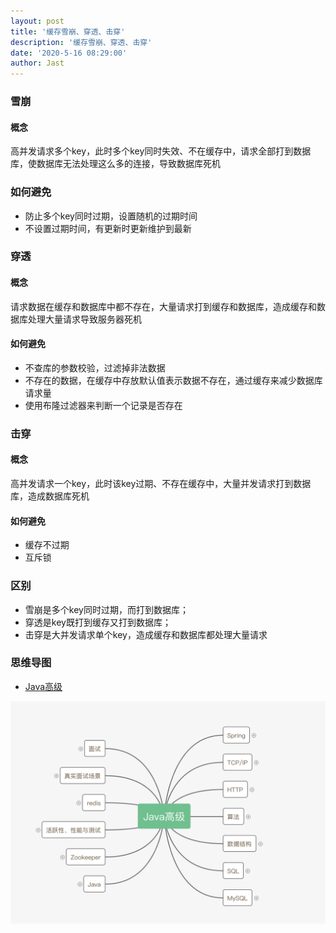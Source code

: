 ```yaml
---
layout: post
title: '缓存雪崩、穿透、击穿'
description: '缓存雪崩、穿透、击穿'
date: '2020-5-16 08:29:00'
author: Jast
---
```


### 雪崩

#### 概念

高并发请求多个key，此时多个key同时失效、不在缓存中，请求全部打到数据库，使数据库无法处理这么多的连接，导致数据库死机

### 如何避免

- 防止多个key同时过期，设置随机的过期时间
- 不设置过期时间，有更新时更新维护到最新

### 穿透

#### 概念

请求数据在缓存和数据库中都不存在，大量请求打到缓存和数据库，造成缓存和数据库处理大量请求导致服务器死机

#### 如何避免

- 不查库的参数校验，过滤掉非法数据
- 不存在的数据，在缓存中存放默认值表示数据不存在，通过缓存来减少数据库请求量
- 使用布隆过滤器来判断一个记录是否存在

### 击穿

#### 概念
高并发请求一个key，此时该key过期、不存在缓存中，大量并发请求打到数据库，造成数据库死机

#### 如何避免

- 缓存不过期
- 互斥锁

### 区别

- 雪崩是多个key同时过期，而打到数据库；
- 穿透是key既打到缓存又打到数据库；
- 击穿是大并发请求单个key，造成缓存和数据库都处理大量请求

### 思维导图

- [Java高级](https://www.processon.com/view/5d9fecfce4b002a6447dcc1e#map)

![Java高级](https://raw.githubusercontent.com/jast90/jast90.github.io/master/img/Java%E9%AB%98%E7%BA%A7.png)